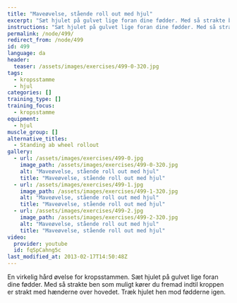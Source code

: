 ```yaml
---
title: "Maveøvelse, stående roll out med hjul"
excerpt: "Sæt hjulet på gulvet lige foran dine fødder. Med så strakte ben som muligt kører du fremad indtil kroppen er strakt med hænderne over hovedet. Træk hjulet hen mod fødderne igen."
instructions: "Sæt hjulet på gulvet lige foran dine fødder. Med så strakte ben som muligt kører du fremad indtil kroppen er strakt med hænderne over hovedet. Træk hjulet hen mod fødderne igen."
permalink: /node/499/
redirect_from: /node/499
id: 499
language: da
header:
  teaser: /assets/images/exercises/499-0-320.jpg
tags:
  - kropsstamme
  - hjul
categories: []
training_type: []
training_focus: 
  - kropsstamme
equipment:
  - hjul
muscle_group: []
alternative_titles:
  - Standing ab wheel rollout
gallery:
  - url: /assets/images/exercises/499-0.jpg
    image_path: /assets/images/exercises/499-0-320.jpg
    alt: "Maveøvelse, stående roll out med hjul"
    title: "Maveøvelse, stående roll out med hjul"
  - url: /assets/images/exercises/499-1.jpg
    image_path: /assets/images/exercises/499-1-320.jpg
    alt: "Maveøvelse, stående roll out med hjul"
    title: "Maveøvelse, stående roll out med hjul"
  - url: /assets/images/exercises/499-2.jpg
    image_path: /assets/images/exercises/499-2-320.jpg
    alt: "Maveøvelse, stående roll out med hjul"
    title: "Maveøvelse, stående roll out med hjul"
video:
  provider: youtube
  id: fqSpCahng5c
last_modified_at: 2013-02-17T14:50:48Z
---
```


En virkelig hård øvelse for kropsstammen. Sæt hjulet på gulvet lige foran dine fødder. Med så strakte ben som muligt kører du fremad indtil kroppen er strakt med hænderne over hovedet. Træk hjulet hen mod fødderne igen.
